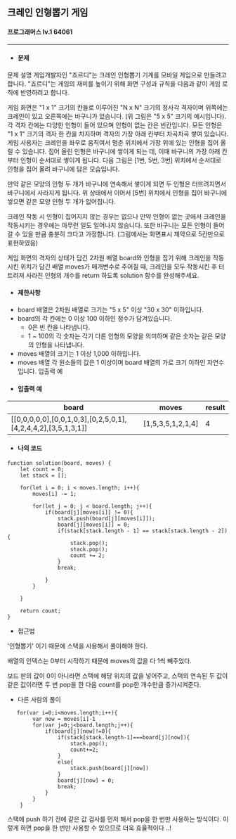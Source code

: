 ## 크레인 인형뽑기 게임
#### 프로그래머스 lv.1 64061
------
* #### 문제

문제 설명
게임개발자인 "죠르디"는 크레인 인형뽑기 기계를 모바일 게임으로 만들려고 합니다.
"죠르디"는 게임의 재미를 높이기 위해 화면 구성과 규칙을 다음과 같이 게임 로직에 반영하려고 합니다.


게임 화면은 "1 x 1" 크기의 칸들로 이루어진 "N x N" 크기의 정사각 격자이며 위쪽에는 크레인이 있고 오른쪽에는 바구니가 있습니다. (위 그림은 "5 x 5" 크기의 예시입니다). 각 격자 칸에는 다양한 인형이 들어 있으며 인형이 없는 칸은 빈칸입니다. 모든 인형은 "1 x 1" 크기의 격자 한 칸을 차지하며 격자의 가장 아래 칸부터 차곡차곡 쌓여 있습니다. 게임 사용자는 크레인을 좌우로 움직여서 멈춘 위치에서 가장 위에 있는 인형을 집어 올릴 수 있습니다. 집어 올린 인형은 바구니에 쌓이게 되는 데, 이때 바구니의 가장 아래 칸부터 인형이 순서대로 쌓이게 됩니다. 다음 그림은 [1번, 5번, 3번] 위치에서 순서대로 인형을 집어 올려 바구니에 담은 모습입니다.


만약 같은 모양의 인형 두 개가 바구니에 연속해서 쌓이게 되면 두 인형은 터뜨려지면서 바구니에서 사라지게 됩니다. 위 상태에서 이어서 [5번] 위치에서 인형을 집어 바구니에 쌓으면 같은 모양 인형 두 개가 없어집니다.

크레인 작동 시 인형이 집어지지 않는 경우는 없으나 만약 인형이 없는 곳에서 크레인을 작동시키는 경우에는 아무런 일도 일어나지 않습니다. 또한 바구니는 모든 인형이 들어갈 수 있을 만큼 충분히 크다고 가정합니다. (그림에서는 화면표시 제약으로 5칸만으로 표현하였음)

게임 화면의 격자의 상태가 담긴 2차원 배열 board와 인형을 집기 위해 크레인을 작동시킨 위치가 담긴 배열 moves가 매개변수로 주어질 때, 크레인을 모두 작동시킨 후 터트려져 사라진 인형의 개수를 return 하도록 solution 함수를 완성해주세요.


* #### 제한사항

- board 배열은 2차원 배열로 크기는 "5 x 5" 이상 "30 x 30" 이하입니다.
- board의 각 칸에는 0 이상 100 이하인 정수가 담겨있습니다.
    - 0은 빈 칸을 나타냅니다.
    - 1 ~ 100의 각 숫자는 각기 다른 인형의 모양을 의미하며 같은 숫자는 같은 모양의 인형을 나타냅니다.
- moves 배열의 크기는 1 이상 1,000 이하입니다.
- moves 배열 각 원소들의 값은 1 이상이며 board 배열의 가로 크기 이하인 자연수입니다.
입출력 예


* #### 입출력 예

|board|moves|result|
|---|---|---|
|[[0,0,0,0,0],[0,0,1,0,3],[0,2,5,0,1],[4,2,4,4,2],[3,5,1,3,1]]|[1,5,3,5,1,2,1,4]|4|

* #### 나의 코드
```
function solution(board, moves) {
    let count = 0;
    let stack = [];
    
    for(let i = 0; i < moves.length; i++){
        moves[i] -= 1;
        
        for(let j = 0; j < board.length; j++){
            if(board[j][moves[i]] != 0){
                stack.push(board[j][moves[i]]);
                board[j][moves[i]] = 0;
                if(stack[stack.length - 1] == stack[stack.length - 2]){
                    stack.pop();
                    stack.pop();
                    count += 2;
                }
                break;
                
            }
        }
        
    }

    return count;
}

```


* 접근법

'인형뽑기' 이기 때문에 스택을 사용해서 풀이해야 한다.

배열의 인덱스는 0부터 시작하기 때문에 moves의 값을 다 1씩 빼주었다.

보드 판의 값이 0이 아니라면 스택에 해당 위치의 값을 넣어주고, 스택의 연속된 두 값이 같은 값이라면 두 번 pop을 한 다음 count를 pop한 개수만큼 증가시켜준다.

* 다른 사람의 풀이

```
   for(var i=0;i<moves.length;i++){
        var now = moves[i]-1
        for(var j=0;j<board.length;j++){
            if(board[j][now]!=0){
                if(stack[stack.length-1]===board[j][now]){
                    stack.pop();
                    count+=2;
                }
                else{
                    stack.push(board[j][now])
                }
                board[j][now] = 0;
                break;
            }
        }
    }
```

스택에 push 하기 전에 같은 값 검사를 먼저 해서 pop을 한 번만 사용하는 방식이다. 이렇게 하면 pop을 한 번만 사용할 수 있으므로 더욱 효율적이다 ..!
